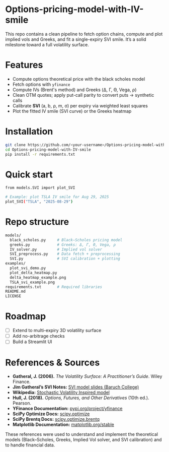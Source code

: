 # Options-pricing-model-with-IV-smile
This repo contains a clean pipeline to fetch option chains, compute and plot implied vols and Greeks, and fit a single-expiry SVI smile. It’s a solid milestone toward a full volatility surface.
# Features
- Compute options theoretical price with the black scholes model
- Fetch options with `yfinance`
- Compute IVs (Brent's method) and Greeks (Δ, Γ, Θ, Vega, ρ)
- Clean OTM quotes; apply put-call parity to convert puts → synthetic calls
- Calibrate **SVI** (a, b, ρ, m, σ) per expiry via weighted least squares
- Plot the fitted IV smile (SVI curve) or the Greeks heatmap
# Installation
```bash
git clone https://github.com/<your-username>/Options-pricing-model-with-IV-smile.git
cd Options-pricing-model-with-IV-smile
pip install -r requirements.txt
```
# Quick start
```bash
from models.SVI import plot_SVI

# Example: plot TSLA IV smile for Aug 29, 2025
plot_SVI("TSLA", "2025-08-29")
```
# Repo structure
```bash
models/
  black_scholes.py     # Black–Scholes pricing model
  greeks.py            # Greeks: Δ, Γ, Θ, Vega, ρ
  IV_solver.py         # Implied vol solver
  SVI_preprocess.py    # Data fetch + preprocessing
  SVI.py               # SVI calibration + plotting
examples/
  plot_svi_demo.py    
  plot_delta_heatmap.py
  delta_heatmap_example.png
  TSLA_svi_example.png
requirements.txt       # Required libraries
README.md
LICENSE
```
# Roadmap
- [ ] Extend to multi-expiry 3D volatility surface
- [ ] Add no-arbitrage checks
- [ ] Build a Streamlit UI
# References & Sources
- **Gatheral, J. (2006).** *The Volatility Surface: A Practitioner’s Guide*. Wiley Finance.  
- **Jim Gatheral’s SVI Notes:** [SVI model slides (Baruch College)](https://faculty.baruch.cuny.edu/jgatheral/svi.pdf)  
- **Wikipedia:** [Stochastic Volatility Inspired model](https://en.wikipedia.org/wiki/Stochastic_volatility_inspired_model)  
- **Hull, J. (2018).** *Options, Futures, and Other Derivatives* (10th ed.). Pearson.  
- **YFinance Documentation:** [pypi.org/project/yfinance](https://pypi.org/project/yfinance/)  
- **SciPy Optimize Docs:** [scipy.optimize](https://docs.scipy.org/doc/scipy/reference/optimize.html)
- **SciPy Brentq Docs:** [scipy.optimize.brentq](https://docs.scipy.org/doc/scipy/reference/generated/scipy.optimize.brentq.html)
- **Matplotlib Documentation:** [matplotlib.org/stable](https://matplotlib.org/stable/)  

These references were used to understand and implement the theoretical models (Black–Scholes, Greeks, Implied Vol solver, and SVI calibration) and to handle financial data.

